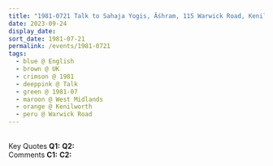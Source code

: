 ```yaml
---
title: "1981-0721 Talk to Sahaja Yogis, Āśhram, 115 Warwick Road, Kenilworth (8 kms N of Warwick), West Midlands, UK"
date: 2023-09-24
display_date: 
sort_date: 1981-07-21
permalink: /events/1981-0721
tags:
  - blue @ English
  - brown @ UK
  - crimson @ 1981
  - deeppink @ Talk
  - green @ 1981-07
  - maroon @ West Midlands
  - orange @ Kenilworth
  - peru @ Warwick Road
---
```


<br>

<wave-list>
  <list-title color="DarkSeaGreen" width="55">Key Quotes</list-title>
  <list-item color="BlanchedAlmond" width="280"><b>Q1:</b> <i></i></list-item>
  <list-item color="Lavender" width="280"><b>Q2:</b> <i></i></list-item>
</wave-list>

<br>

<wave-list>
  <list-title color="DarkSeaGreen" width="55">Comments</list-title>
  <list-item color="BlanchedAlmond" width="280"><b>C1:</b> <i></i></list-item>
  <list-item color="Lavender" width="280"><b>C2:</b> <i></i></list-item>
</wave-list>